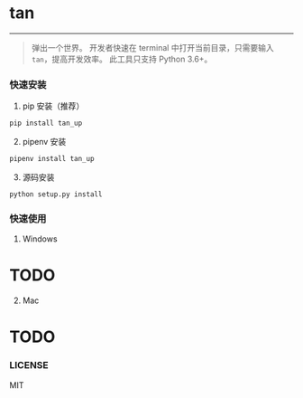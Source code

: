 # tan

-----

> 弹出一个世界。
> 开发者快速在 terminal 中打开当前目录，只需要输入 `tan`，提高开发效率。
> 此工具只支持 Python 3.6+。


### 快速安装

1. pip 安装（推荐）

```python
pip install tan_up
```

2. pipenv 安装

```python
pipenv install tan_up
```

3. 源码安装

```
python setup.py install
```

### 快速使用

1. Windows
# TODO

2. Mac
# TODO

### LICENSE
MIT